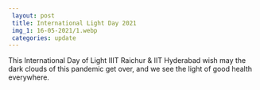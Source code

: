 ```yaml
---
 layout: post	
 title: International Light Day 2021
 img_1: 16-05-2021/1.webp
 categories: update
---
```


This International Day of Light IIIT Raichur & IIT Hyderabad wish may the dark clouds of this pandemic get over, and we see the light of good health everywhere.
